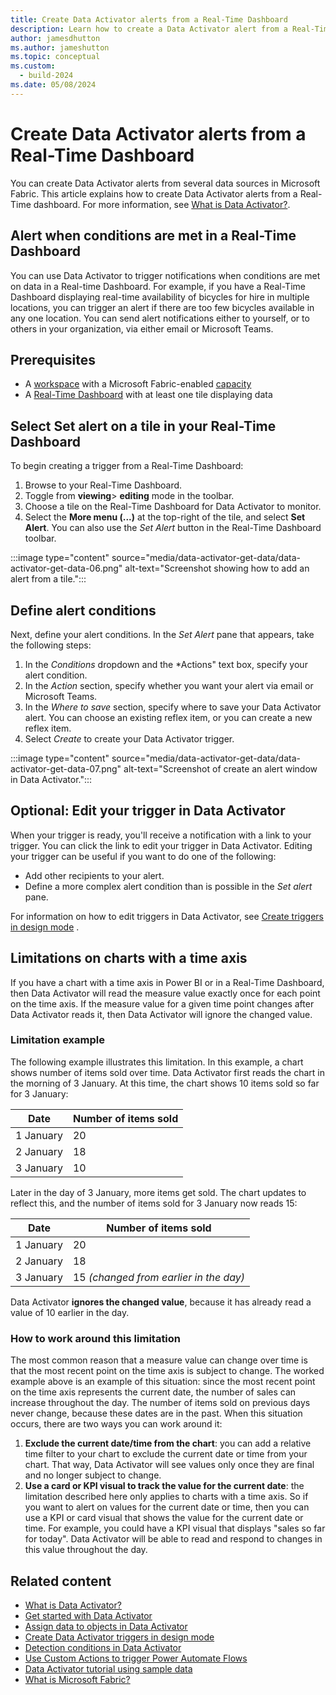 ```yaml
---
title: Create Data Activator alerts from a Real-Time Dashboard
description: Learn how to create a Data Activator alert from a Real-Time Dashboard.
author: jamesdhutton
ms.author: jameshutton
ms.topic: conceptual
ms.custom:
  - build-2024
ms.date: 05/08/2024
---
```


# Create Data Activator alerts from a Real-Time Dashboard

You can create Data Activator alerts from several data sources in Microsoft Fabric. This article explains how to create Data Activator alerts from a Real-Time dashboard. For more information, see [What is Data Activator?](data-activator-introduction.md).

## Alert when conditions are met in a Real-Time Dashboard

You can use Data Activator to trigger notifications when conditions are met on data in a Real-time Dashboard. For example, if you have a Real-Time Dashboard displaying real-time availability of bicycles for hire in multiple locations, you can trigger an alert if there are too few bicycles available in any one location. You can send alert notifications either to yourself, or to others in your organization, via either email or Microsoft Teams. 

## Prerequisites

* A [workspace](../get-started/create-workspaces.md) with a Microsoft Fabric-enabled [capacity](../enterprise/licenses.md#capacity)
* A [Real-Time Dashboard](../real-time-intelligence/dashboard-real-time-create.md) with at least one tile displaying data

## Select Set alert on a tile in your Real-Time Dashboard

To begin creating a trigger from a Real-Time Dashboard:

1. Browse to your Real-Time Dashboard.
1. Toggle from **viewing**> **editing** mode in the toolbar.
1. Choose a tile on the Real-Time Dashboard for Data Activator to monitor.
1. Select the **More menu (...)** at the top-right of the tile, and select **Set Alert**. You can also use the *Set Alert* button in the Real-Time Dashboard toolbar.

:::image type="content" source="media/data-activator-get-data/data-activator-get-data-06.png" alt-text="Screenshot showing how to add an alert from a tile.":::

## Define alert conditions

Next, define your alert conditions. In the *Set Alert* pane that appears, take the following steps:

1. In the *Conditions* dropdown and the *Actions" text box, specify your alert condition.
1. In the *Action* section, specify whether you want your alert via email or Microsoft Teams.
1. In the *Where to save* section, specify where to save your Data Activator alert. You can choose an existing reflex item, or you can create a new reflex item.
1. Select *Create* to create your Data Activator trigger.

:::image type="content" source="media/data-activator-get-data/data-activator-get-data-07.png" alt-text="Screenshot of create an alert window in Data Activator.":::

## Optional: Edit your trigger in Data Activator

When your trigger is ready, you'll receive a notification with a link to your trigger. You can click the link to edit your trigger in Data Activator. Editing your trigger can be useful if you want to do one of the following:
* Add other recipients to your alert.
* Define a more complex alert condition than is possible in the *Set alert* pane.

For information on how to edit triggers in Data Activator, see [Create triggers in design mode](data-activator-create-triggers-design-mode.md) .

## Limitations on charts with a time axis

If you have a chart with a time axis in Power BI or in a Real-Time Dashboard, then Data Activator will read the measure value exactly once for each point on the time axis. If the measure value for a given time point changes after Data Activator reads it, then Data Activator will ignore the changed value.

### Limitation example

The following example illustrates this limitation. In this example, a chart shows number of items sold over time. Data Activator first reads the chart in the morning of 3 January. At this time, the chart shows 10 items sold so far for 3 January:

|Date        | Number of items sold
|------------|---------------------|
|1 January   |20
|2 January   |18
|3 January   |10

Later in the day of 3 January, more items get sold. The chart updates to reflect this, and the number of items sold for 3 January now reads 15:

|Date        | Number of items sold
|------------|---------------------|
|1 January   |20
|2 January   |18
|3 January   |15 *(changed from earlier in the day)*

Data Activator **ignores the changed value**, because it has already read a value of 10 earlier in the day.

### How to work around this limitation

The most common reason that a measure value can change over time is that the most recent point on the time axis is subject to change. The worked example above is an example of this situation: since the most recent point on the time axis represents the current date, the number of sales can increase throughout the day. The number of items sold on previous days never change, because these dates are in the past. When this situation occurs, there are two ways you can work around it:

1. **Exclude the current date/time from the chart**: you can add a relative time filter to your chart to exclude the current date or time from your chart. That way, Data Activator will see values only once they are final and no longer subject to change.
1. **Use a card or KPI visual to track the value for the current date**: the limitation described here only applies to charts with a time axis. So if you want to alert on values for the current date or time, then you can use a KPI or card visual that shows the value for the current date or time. For example, you could have a KPI visual that displays "sales so far for today". Data Activator will be able to read and respond to changes in this value throughout the day.

## Related content

* [What is Data Activator?](data-activator-introduction.md)
* [Get started with Data Activator](data-activator-get-started.md)
* [Assign data to objects in Data Activator](data-activator-assign-data-objects.md)
* [Create Data Activator triggers in design mode](data-activator-create-triggers-design-mode.md)
* [Detection conditions in Data Activator](data-activator-detection-conditions.md)
* [Use Custom Actions to trigger Power Automate Flows](data-activator-trigger-power-automate-flows.md)
* [Data Activator tutorial using sample data](data-activator-tutorial.md)
* [What is Microsoft Fabric?](../get-started/microsoft-fabric-overview.md)
